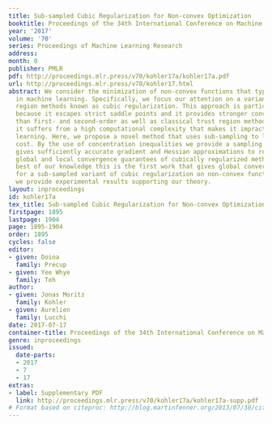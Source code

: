 ```yaml
---
title: Sub-sampled Cubic Regularization for Non-convex Optimization
booktitle: Proceedings of the 34th International Conference on Machine Learning
year: '2017'
volume: '70'
series: Proceedings of Machine Learning Research
address: 
month: 0
publisher: PMLR
pdf: http://proceedings.mlr.press/v70/kohler17a/kohler17a.pdf
url: http://proceedings.mlr.press/v70/kohler17.html
abstract: We consider the minimization of non-convex functions that typically arise
  in machine learning. Specifically, we focus our attention on a variant of trust
  region methods known as cubic regularization. This approach is particularly attractive
  because it escapes strict saddle points and it provides stronger convergence guarantees
  than first- and second-order as well as classical trust region methods. However,
  it suffers from a high computational complexity that makes it impractical for large-scale
  learning. Here, we propose a novel method that uses sub-sampling to lower this computational
  cost. By the use of concentration inequalities we provide a sampling scheme that
  gives sufficiently accurate gradient and Hessian approximations to retain the strong
  global and local convergence guarantees of cubically regularized methods. To the
  best of our knowledge this is the first work that gives global convergence guarantees
  for a sub-sampled variant of cubic regularization on non-convex functions. Furthermore,
  we provide experimental results supporting our theory.
layout: inproceedings
id: kohler17a
tex_title: Sub-sampled Cubic Regularization for Non-convex Optimization
firstpage: 1895
lastpage: 1904
page: 1895-1904
order: 1895
cycles: false
editor:
- given: Doina
  family: Precup
- given: Yee Whye
  family: Teh
author:
- given: Jonas Moritz
  family: Kohler
- given: Aurelien
  family: Lucchi
date: 2017-07-17
container-title: Proceedings of the 34th International Conference on Machine Learning
genre: inproceedings
issued:
  date-parts:
  - 2017
  - 7
  - 17
extras:
- label: Supplementary PDF
  link: http://proceedings.mlr.press/v70/kohler17a/kohler17a-supp.pdf
# Format based on citeproc: http://blog.martinfenner.org/2013/07/30/citeproc-yaml-for-bibliographies/
---
```

